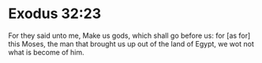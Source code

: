 # Exodus 32:23

For they said unto me, Make us gods, which shall go before us: for [as for] this Moses, the man that brought us up out of the land of Egypt, we wot not what is become of him.